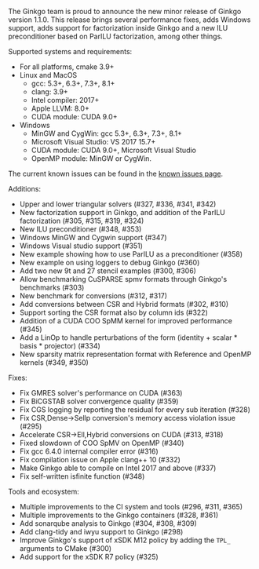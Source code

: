 The Ginkgo team is proud to announce the new minor release of Ginkgo version
1.1.0. This release brings several performance fixes, adds Windows support, 
adds support for factorization inside Ginkgo and a new ILU preconditioner
based on ParILU factorization, among other things.

Supported systems and requirements:
+ For all platforms, cmake 3.9+
+ Linux and MacOS
  + gcc: 5.3+, 6.3+, 7.3+, 8.1+
  + clang: 3.9+
  + Intel compiler: 2017+
  + Apple LLVM: 8.0+
  + CUDA module: CUDA 9.0+
+ Windows
  + MinGW and CygWin: gcc 5.3+, 6.3+, 7.3+, 8.1+
  + Microsoft Visual Studio: VS 2017 15.7+
  + CUDA module: CUDA 9.0+, Microsoft Visual Studio
  + OpenMP module: MinGW or CygWin.


The current known issues can be found in the [known issues
page](https://github.com/ginkgo-project/ginkgo/wiki/Known-Issues).


Additions:
+ Upper and lower triangular solvers (#327, #336, #341, #342)
+ New factorization support in Ginkgo, and addition of the ParILU
  factorization (#305, #315, #319, #324)
+ New ILU preconditioner (#348, #353)
+ Windows MinGW and Cygwin support (#347)
+ Windows Visual studio support (#351)
+ New example showing how to use ParILU as a preconditioner (#358)
+ New example on using loggers to debug Ginkgo (#360)
+ Add two new 9t and 27 stencil examples (#300, #306)
+ Allow benchmarking CuSPARSE spmv formats through Ginkgo's benchmarks (#303)
+ New benchmark for conversions (#312, #317)
+ Add conversions between CSR and Hybrid formats (#302, #310)
+ Support sorting the CSR format also by column ids (#322)
+ Addition of a CUDA COO SpMM kernel for improved performance (#345)
+ Add a LinOp to handle perturbations of the form (identity + scalar *
  basis * projector) (#334)
+ New sparsity matrix representation format with Reference and OpenMP
  kernels (#349, #350)

Fixes:
+ Fix GMRES solver's performance on CUDA (#363)
+ Fix BiCGSTAB solver convergence quality (#359)
+ Fix CGS logging by reporting the residual for every sub iteration (#328)
+ Fix CSR,Dense->Sellp conversion's memory access violation issue (#295)
+ Accelerate CSR->Ell,Hybrid conversions on CUDA (#313, #318)
+ Fixed slowdown of COO SpMV on OpenMP (#340)
+ Fix gcc 6.4.0 internal compiler error (#316)
+ Fix compilation issue on Apple clang++ 10 (#332)
+ Make Ginkgo able to compile on Intel 2017 and above (#337)
+ Fix self-written isfinite function (#348)

Tools and ecosystem:
+ Multiple improvements to the CI system and tools (#296, #311, #365)
+ Multiple improvements to the Ginkgo containers (#328, #361)
+ Add sonarqube analysis to Ginkgo (#304, #308, #309)
+ Add clang-tidy and iwyu support to Ginkgo (#298)
+ Improve Ginkgo's support of xSDK M12 policy by adding the `TPL_` arguments
  to CMake (#300)
+ Add support for the xSDK R7 policy (#325)